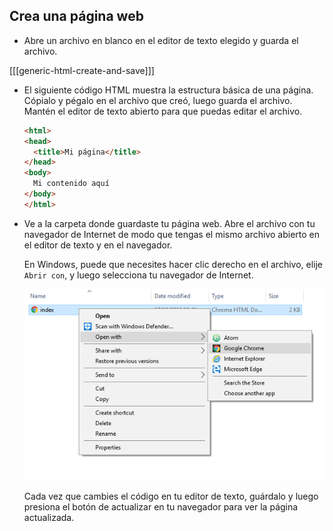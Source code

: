 ## Crea una página web

- Abre un archivo en blanco en el editor de texto elegido y guarda el archivo.

[[[generic-html-create-and-save]]]

- El siguiente código HTML muestra la estructura básica de una página. Cópialo y pégalo en el archivo que creó, luego guarda el archivo. Mantén el editor de texto abierto para que puedas editar el archivo.

  ```html
  <html>
  <head>
    <title>Mi página</title>
  </head>
  <body>
    Mi contenido aquí
  </body>
  </html>
  ```

- Ve a la carpeta donde guardaste tu página web. Abre el archivo con tu navegador de Internet de modo que tengas el mismo archivo abierto en el editor de texto y en el navegador.

  En Windows, puede que necesites hacer clic derecho en el archivo, elije `Abrir con`, y luego selecciona tu navegador de Internet.

  ![Abrir con navegador](images/open-with-browser.png)

  Cada vez que cambies el código en tu editor de texto, guárdalo y luego presiona el botón de actualizar en tu navegador para ver la página actualizada.

